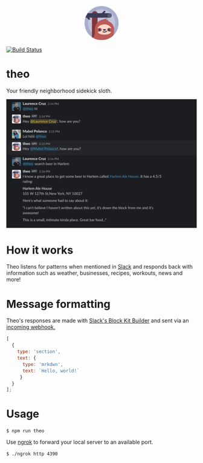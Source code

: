 <p align="center">
<img src='./public/assets/theo.png' height="90" width="90"/>

[![Build Status](https://travis-ci.com/lpcruz/theo.svg?branch=master)](https://travis-ci.com/lpcruz/theo)
# theo
Your friendly neighborhood sidekick sloth.

![image](./public/assets/theo-demo.png)

# How it works
Theo listens for patterns when mentioned in [Slack](https://www.slack.com) and responds back with information such as weather, businesses, recipes, workouts, news and more!

# Message formatting
Theo's responses are made with [Slack's Block Kit Builder](https://api.slack.com/tools/block-kit-builder) and sent via an [incoming webhook.](https://api.slack.com/messaging/webhooks)
```javascript
[
  {
    type: 'section',
    text: {
      type: 'mrkdwn',
      text: `Hello, world!`
     }
  }
];
```

# Usage
```
$ npm run theo
```

Use [ngrok](https://ngrok.com/) to forward your local server to an available port.

```
$ ./ngrok http 4390
```

